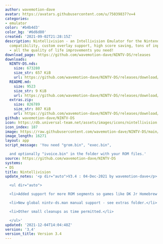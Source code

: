 ```yaml
---
author: wavemotion-dave
avatar: https://avatars.githubusercontent.com/u/75039837?v=4
categories:
- emulator
color: '#b4b4d3'
color_bg: '#6d6d80'
created: '2021-09-02T21:28:15Z'
description: Nintellivision - an Intellivision Emulator for the Nintendo DS/DSi. High
  compatibility, custom overlay support, high score saving, tons of input mapping
  - all the quality of life improvements you need!
download_page: https://github.com/wavemotion-dave/NINTV-DS/releases
downloads:
  NINTV-DS.nds:
    size: 673280
    size_str: 657 KiB
    url: https://github.com/wavemotion-dave/NINTV-DS/releases/download/3.4/NINTV-DS.nds
  README.md:
    size: 9523
    size_str: 9 KiB
    url: https://github.com/wavemotion-dave/NINTV-DS/releases/download/3.4/README.md
  extras.zip:
    size: 826789
    size_str: 807 KiB
    url: https://github.com/wavemotion-dave/NINTV-DS/releases/download/3.4/extras.zip
github: wavemotion-dave/NINTV-DS
icon: https://db.universal-team.net/assets/images/icons/nintellivision.png
icon_index: 187
image: https://raw.githubusercontent.com/wavemotion-dave/NINTV-DS/main/arm9/gfx/bgTop.png
image_length: 16271
layout: app
script_message: 'You need "grom.bin", "exec.bin",

  and optionally "ivoice.bin" in the folder with your ROM files.'
source: https://github.com/wavemotion-dave/NINTV-DS
systems:
- DS
title: Nintellivision
update_notes: '<p dir="auto">V3.4 : 04-Dec-2021 by wavemotion-dave</p>

  <ul dir="auto">

  <li>Added support for more ROM segments so games like DK Jr Homebrew will run.</li>

  <li>New global nintv-ds.man manual support - see extras folder.</li>

  <li>Other small cleanups as time permitted.</li>

  </ul>'
updated: '2021-12-04T14:04:48Z'
version: '3.4'
version_title: Version 3.4
---
```

